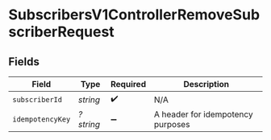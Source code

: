 # SubscribersV1ControllerRemoveSubscriberRequest


## Fields

| Field                             | Type                              | Required                          | Description                       |
| --------------------------------- | --------------------------------- | --------------------------------- | --------------------------------- |
| `subscriberId`                    | *string*                          | :heavy_check_mark:                | N/A                               |
| `idempotencyKey`                  | *?string*                         | :heavy_minus_sign:                | A header for idempotency purposes |